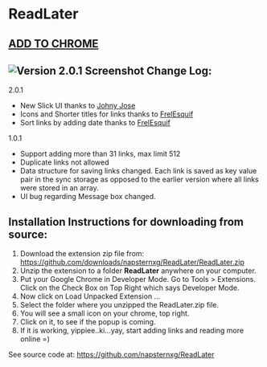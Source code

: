 ReadLater
=========

[ADD TO CHROME](https://chrome.google.com/webstore/detail/read-later/nplngmgdacdfncdkpdomipkehfnbinfa)
------------------------------------------------------------------------------------------------------

![Version 2.0.1 Screenshot](http://napsternxg.github.io/ReadLater/images/Screenshot_2_0_1.JPG)
Change Log:
-----------

2.0.1
* New Slick UI thanks to [Johny Jose](https://github.com/atrniv)
* Icons and Shorter titles for links thanks to [FrelEsquif](https://github.com/FrelEsquif)
* Sort links by adding date thanks to [FrelEsquif](https://github.com/FrelEsquif)

1.0.1
* Support adding more than 31 links, max limit 512
* Duplicate links not allowed
* Data structure for saving links changed. Each link is saved as key value pair in the sync storage as opposed to the earlier version where all links were stored in an array.
* UI bug regarding Message box changed.  

Installation Instructions for downloading from source:
--------------------------

 1. Download the extension zip file from: https://github.com/downloads/napsternxg/ReadLater/ReadLater.zip
 2. Unzip the extension to a folder **ReadLater** anywhere on your computer. 
 3. Put your Google Chrome in Developer Mode. Go to Tools > Extensions. Click on the Check Box on Top Right which says Developer Mode.
 4. Now click on Load Unpacked Extension ...
 5. Select the folder where you unzipped the ReadLater.zip file. 
 6. You will see a small icon on your chrome, top right. 
 7. Click on it, to see if the popup is coming.
 8. If it is working, yippiee..ki...yay, start adding links and reading more online =)

See source code at: https://github.com/napsternxg/ReadLater
